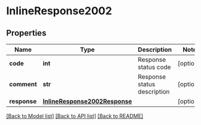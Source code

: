 # InlineResponse2002

## Properties
Name | Type | Description | Notes
------------ | ------------- | ------------- | -------------
**code** | **int** | Response status code | [optional] 
**comment** | **str** | Response status description | [optional] 
**response** | [**InlineResponse2002Response**](InlineResponse2002Response.md) |  | [optional] 

[[Back to Model list]](../README.md#documentation-for-models) [[Back to API list]](../README.md#documentation-for-api-endpoints) [[Back to README]](../README.md)


